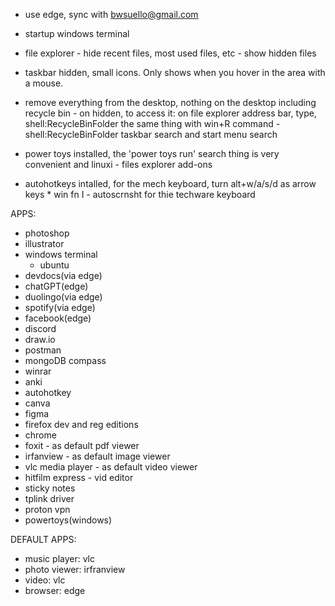 - use edge, sync with bwsuello@gmail.com
- startup windows terminal
- file explorer - hide recent files, most used files, etc
                - show hidden files
- taskbar hidden, small icons. Only shows when you hover in the area with a mouse.
- remove everything from the desktop, nothing on the desktop including recycle bin
                - on hidden, to access it: on file explorer address bar, type, shell:RecycleBinFolder
                    the same thing with win+R command - shell:RecycleBinFolder
                    taskbar search and start menu search

- power toys installed, the 'power toys run' search thing is very convenient and linuxi
                - files explorer add-ons

- autohotkeys intalled, for the mech keyboard, turn alt+w/a/s/d as arrow keys
                * win fn I - autoscrnsht for thie techware keyboard



APPS:
- photoshop
- illustrator
- windows terminal
    - ubuntu
- devdocs(via edge)
- chatGPT(edge)
- duolingo(via edge)
- spotify(via edge)
- facebook(edge)
- discord
- draw.io
- postman
- mongoDB compass
- winrar
- anki
- autohotkey
- canva
- figma
- firefox dev and reg editions
- chrome
- foxit - as default pdf viewer
- irfanview - as default image viewer
- vlc media player - as default video viewer
- hitfilm express - vid editor
- sticky notes
- tplink driver
- proton vpn
- powertoys(windows)

DEFAULT APPS:
  - music player: vlc 
  - photo viewer: irfranview
  - video: vlc
  - browser: edge
